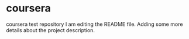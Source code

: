 # coursera
coursera test repository
I am editing the README file. Adding some more details about the project description.


